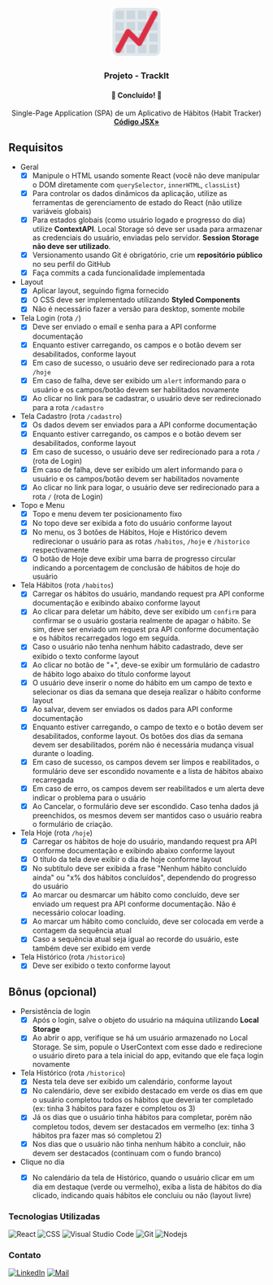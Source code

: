 <div id="top"></div>
<!-- PROJECT LOGO -->
<br />
<div align="center">
  <a href="https://github.com/picinelli/Projeto-TrackIt">
    <img src="https://github.com/picinelli/Projeto-TrackIt/blob/main/src/assets/images/TrackIt-Logo.svg" alt="Logo" width="100">
  </a>

<h3 align="center">Projeto - TrackIt</h3>
  <h4 align="center"> 
	🚀 Concluído! 🚀
  </h4>
  <p align="center">
    Single-Page Application (SPA) de um Aplicativo de Hábitos (Habit Tracker)
    <br />
    <a href="https://github.com/picinelli/Projeto-TrackIt/tree/main/src"><strong>Código JSX»</strong></a>
</div>

<!-- ABOUT THE PROJECT -->

## Requisitos

- Geral
    - [x]  Manipule o HTML usando somente React (você não deve manipular o DOM diretamente com `querySelector`, `innerHTML`, `classList`)
    - [x]  Para controlar os dados dinâmicos da aplicação, utilize as ferramentas de gerenciamento de estado do React (não utilize variáveis globais)
    - [x]  Para estados globais (como usuário logado e progresso do dia) utilize **ContextAPI**. Local Storage só deve ser usada para armazenar as credenciais do usuário, enviadas pelo servidor. **Session Storage não deve ser utilizado**.
    - [x]  Versionamento usando Git é obrigatório, crie um **repositório público** no seu perfil do GitHub
    - [x]  Faça commits a cada funcionalidade implementada
- Layout
    - [x]  Aplicar layout, seguindo figma fornecido      
    - [x]  O CSS deve ser implementado utilizando **Styled Components**
    - [x]  Não é necessário fazer a versão para desktop, somente mobile
- Tela Login (rota `/`)
    - [x]  Deve ser enviado o email e senha para a API conforme documentação
    - [x]  Enquanto estiver carregando, os campos e o botão devem ser desabilitados, conforme layout 
    - [x]  Em caso de sucesso, o usuário deve ser redirecionado para a rota `/hoje`
    - [x]  Em caso de falha, deve ser exibido um `alert` informando para o usuário e os campos/botão devem ser habilitados novamente
    - [x]  Ao clicar no link para se cadastrar, o usuário deve ser redirecionado para a rota `/cadastro`
- Tela Cadastro (rota `/cadastro`)
    - [x]  Os dados devem ser enviados para a API conforme documentação
    - [x]  Enquanto estiver carregando, os campos e o botão devem ser desabilitados, conforme layout
    - [x]  Em caso de sucesso, o usuário deve ser redirecionado para a rota `/` (rota de Login)
    - [x]  Em caso de falha, deve ser exibido um alert informando para o usuário e os campos/botão devem ser habilitados novamente
    - [x]  Ao clicar no link para logar, o usuário deve ser redirecionado para a rota `/` (rota de Login)
- Topo e Menu
    - [x]  Topo e menu devem ter posicionamento fixo
    - [x]  No topo deve ser exibida a foto do usuário conforme layout  
    - [x]  No menu, os 3 botões de Hábitos, Hoje e Histórico devem redirecionar o usuário para as rotas `/habitos`, `/hoje` e `/historico` respectivamente
    - [x]  O botão de Hoje deve exibir uma barra de progresso circular indicando a porcentagem de conclusão de hábitos de hoje do usuário
- Tela Hábitos (rota `/habitos`)
    - [x]  Carregar os hábitos do usuário, mandando request pra API conforme documentação e exibindo abaixo conforme layout
    - [x]  Ao clicar para deletar um hábito, deve ser exibido um `confirm` para confirmar se o usuário gostaria realmente de apagar o hábito. Se sim, deve ser enviado um request pra API conforme documentação e os hábitos recarregados logo em seguida.
    - [x]  Caso o usuário não tenha nenhum hábito cadastrado, deve ser exibido o texto conforme layout
    - [x]  Ao clicar no botão de "+", deve-se exibir um formulário de cadastro de hábito logo abaixo do título conforme layout
    - [x]  O usuário deve inserir o nome do hábito em um campo de texto e selecionar os dias da semana que deseja realizar o hábito conforme layout
    - [x]  Ao salvar, devem ser enviados os dados para API conforme documentação
    - [x]  Enquanto estiver carregando, o campo de texto e o botão devem ser desabilitados, conforme layout. Os botões dos dias da semana devem ser desabilitados, porém não é necessária mudança visual durante o loading.
    - [x]  Em caso de sucesso, os campos devem ser limpos e reabilitados, o formulário deve ser escondido novamente e a lista de hábitos abaixo recarregada
    - [x]  Em caso de erro, os campos devem ser reabilitados e um alerta deve indicar o problema para o usuário
    - [x]  Ao Cancelar, o formulário deve ser escondido. Caso tenha dados já preenchidos, os mesmos devem ser mantidos caso o usuário reabra o formulário de criação.
- Tela Hoje (rota `/hoje`)
    - [x]  Carregar os hábitos de hoje do usuário, mandando request pra API conforme documentação e exibindo abaixo conforme layout
    - [x]  O título da tela deve exibir o dia de hoje conforme layout   
    - [x]  No subtítulo deve ser exibida a frase "Nenhum hábito concluído ainda" ou "x% dos hábitos concluídos", dependendo do progresso do usuário
    - [x]  Ao marcar ou desmarcar um hábito como concluído, deve ser enviado um request pra API conforme documentação. Não é necessário colocar loading.
    - [x]  Ao marcar um hábito como concluído, deve ser colocada em verde a contagem da sequência atual
    - [x]  Caso a sequência atual seja igual ao recorde do usuário, este também deve ser exibido em verde
- Tela Histórico (rota `/historico`)
    - [x]  Deve ser exibido o texto conforme layout

## Bônus (opcional)

- Persistência de login
    - [x]  Após o login, salve o objeto do usuário na máquina utilizando **Local Storage**  
    - [x]  Ao abrir o app, verifique se há um usuário armazenado no Local Storage. Se sim, popule o UserContext com esse dado e redirecione o usuário direto para a tela inicial do app, evitando que ele faça login novamente

- Tela Histórico (rota `/historico`)
    - [x]  Nesta tela deve ser exibido um calendário, conforme layout
    - [x]  No calendário, deve ser exibido destacado em verde os dias em que o usuário completou todos os hábitos que deveria ter completado (ex: tinha 3 hábitos para fazer e completou os 3)
    - [x]  Já os dias que o usuário tinha hábitos para completar, porém não completou todos, devem ser destacados em vermelho (ex: tinha 3 hábitos pra fazer mas só completou 2)
    - [x]  Nos dias que o usuário não tinha nenhum hábito a concluir, não devem ser destacados (continuam com o fundo branco)

- Clique no dia
    - [x]  No calendário da tela de Histórico, quando o usuário clicar em um dia em destaque (verde ou vermelho), exiba a lista de hábitos do dia clicado, indicando quais hábitos ele concluiu ou não (layout livre)
    

### Tecnologias Utilizadas

![React](https://img.shields.io/badge/React-20232A?style=for-the-badge&logo=react&logoColor=61DAFB)
![CSS](https://img.shields.io/badge/CSS-239120?&style=for-the-badge&logo=css3&logoColor=white)
![Visual Studio Code](https://img.shields.io/badge/Visual%20Studio%20Code-0078d7.svg?style=for-the-badge&logo=visual-studio-code&logoColor=white)
![Git](https://img.shields.io/badge/git-%23F05033.svg?style=for-the-badge&logo=git&logoColor=white)
![Nodejs](https://img.shields.io/badge/Node.js-43853D?style=for-the-badge&logo=node.js&logoColor=white)

<!-- CONTACT -->

### Contato

[![LinkedIn][linkedin-shield]][linkedin-url]
[![Mail][mail-shield]][mail-url]

<!-- MARKDOWN LINKS & IMAGES -->
<!-- https://www.markdownguide.org/basic-syntax/#reference-style-links -->

[linkedin-shield]: https://img.shields.io/badge/-LinkedIn-black.svg?style=for-the-badge&logo=linkedin&colorB=blue
[linkedin-url]: https://www.linkedin.com/in/pedro-ivo-brum-cinelli//
[mail-shield]: https://img.shields.io/badge/Gmail-D14836?style=for-the-badge&logo=gmail&logoColor=white
[mail-url]: mailto:cinelli.dev@gmail.com
